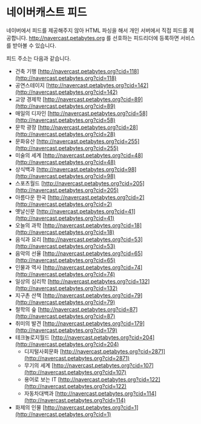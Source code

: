 네이버캐스트 피드
==============

네이버에서 피드를 제공해주지 않아 HTML 파싱을 해서 개인 서버에서 직접 피드를 제공합니다.
http://navercast.petabytes.org 를 선호하는 피드리더에 등록하면 서비스를 받아볼 수 있습니다.

피드 주소는 다음과 같습니다.  
* 건축 기행
[http://navercast.petabytes.org?cid=118](http://navercast.petabytes.org?cid=118)
* 공연스테이지
[http://navercast.petabytes.org?cid=142](http://navercast.petabytes.org?cid=142)
* 교양 경제학
[http://navercast.petabytes.org?cid=89](http://navercast.petabytes.org?cid=89)
* 매일의 디자인
[http://navercast.petabytes.org?cid=58](http://navercast.petabytes.org?cid=58)
* 문학 광장
[http://navercast.petabytes.org?cid=28](http://navercast.petabytes.org?cid=28)
* 문화유산
[http://navercast.petabytes.org?cid=255](http://navercast.petabytes.org?cid=255)
* 미술의 세계
[http://navercast.petabytes.org?cid=48](http://navercast.petabytes.org?cid=48)
* 상식백과
[http://navercast.petabytes.org?cid=98](http://navercast.petabytes.org?cid=98)
* 스포츠월드
[http://navercast.petabytes.org?cid=205](http://navercast.petabytes.org?cid=205)
* 아름다운 한국
[http://navercast.petabytes.org?cid=2](http://navercast.petabytes.org?cid=2)
* 옛날신문
[http://navercast.petabytes.org?cid=41](http://navercast.petabytes.org?cid=41)
* 오늘의 과학
[http://navercast.petabytes.org?cid=18](http://navercast.petabytes.org?cid=18)
* 음식과 요리
[http://navercast.petabytes.org?cid=53](http://navercast.petabytes.org?cid=53)
* 음악의 선율
[http://navercast.petabytes.org?cid=65](http://navercast.petabytes.org?cid=65)
* 인물과 역사
[http://navercast.petabytes.org?cid=74](http://navercast.petabytes.org?cid=74)
* 일상의 심리학
[http://navercast.petabytes.org?cid=132](http://navercast.petabytes.org?cid=132)
* 지구촌 산책
[http://navercast.petabytes.org?cid=79](http://navercast.petabytes.org?cid=79)
* 철학의 숲
[http://navercast.petabytes.org?cid=87](http://navercast.petabytes.org?cid=87)
* 취미의 발견
[http://navercast.petabytes.org?cid=179](http://navercast.petabytes.org?cid=179)
* 테크놀로지월드
[http://navercast.petabytes.org?cid=204](http://navercast.petabytes.org?cid=204)
  * 디지털사회문화
  [http://navercast.petabytes.org?cid=2871](http://navercast.petabytes.org?cid=2871)
  * 무기의 세계
  [http://navercast.petabytes.org?cid=107](http://navercast.petabytes.org?cid=107)
  * 용어로 보는 IT
  [http://navercast.petabytes.org?cid=122](http://navercast.petabytes.org?cid=122)
  * 자동차대백과
  [http://navercast.petabytes.org?cid=114](http://navercast.petabytes.org?cid=114)
* 화제의 인물
[http://navercast.petabytes.org?cid=1](http://navercast.petabytes.org?cid=1)
